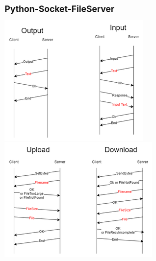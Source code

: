 # Python-Socket-FileServer

![Protocol Input Output](Protocol_Input_Output.png)
![Protocol Upload Download](Protocol_Upload_Download.png)

